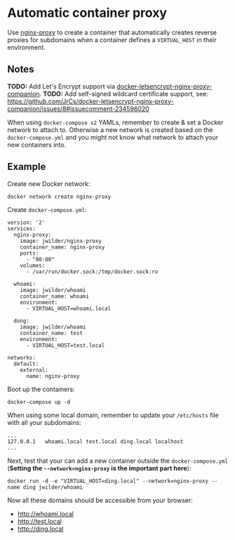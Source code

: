 # Automatic container proxy

Use [nginx-proxy](https://github.com/jwilder/nginx-proxy) to create a container
that automatically creates reverse proxies for subdomains when a container
defines a `VIRTUAL_HOST` in their environment.

## Notes

**TODO:** Add Let's Encrypt support via [docker-letsencrypt-nginx-proxy-companion](https://github.com/JrCs/docker-letsencrypt-nginx-proxy-companion).
**TODO:** Add self-signed wildcard certificate support, see: https://github.com/JrCs/docker-letsencrypt-nginx-proxy-companion/issues/8#issuecomment-234596020

When using `docker-compose v2` YAMLs, remember to create & set a Docker network to attach to.
Otherwise a new network is created based on the `docker-compose.yml` and you might not know what network to
attach your new containers into.

## Example

Create new Docker network:
```shell
docker network create nginx-proxy
```

Create `docker-compose.yml`:
```
version: '2'
services:
  nginx-proxy:
    image: jwilder/nginx-proxy
    container_name: nginx-proxy
    ports:
      - "80:80"
    volumes:
      - /var/run/docker.sock:/tmp/docker.sock:ro

  whoami:
    image: jwilder/whoami
    container_name: whoami
    environment:
      - VIRTUAL_HOST=whoami.local

  dong:
    image: jwilder/whoami
    container_name: test
    environment:
      - VIRTUAL_HOST=test.local

networks:
  default:
    external:
      name: nginx-proxy

```

Boot up the containers:
```shell
docker-compose up -d
```

When using some local domain, remember to update your `/etc/hosts` file with all your subdomains:
```
...
127.0.0.1   whoami.local test.local ding.local localhost
...
```

Next, test that your can add a new container outside the `docker-compose.yml`
(**Setting the `--network=nginx-proxy` is the important part here**):
```shell
docker run -d -e "VIRTUAL_HOST=ding.local" --network=nginx-proxy --name ding jwilder/whoami
```

Now all these domains should be accessible from your browser:
- http://whoami.local
- http://test.local
- http://ding.local
